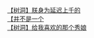 [【树洞】朕身为延迟上千的](http://tieba.baidu.com/p/3746978514?see_lz=1&pn=)   
[【并不是一个](http://tieba.baidu.com/p/3745611307?see_lz=1&pn=)   
[【树洞】给我喜欢的那个秀娘](http://tieba.baidu.com/p/3746624895?see_lz=1&pn=)   
